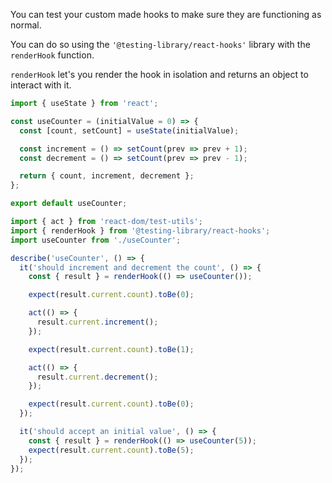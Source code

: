 You can test your custom made hooks to make sure they are functioning as normal.

You can do so using the `'@testing-library/react-hooks'` library with the `renderHook` function.

`renderHook` let's you render the hook in isolation and returns an object to interact with it.

```js
import { useState } from 'react';

const useCounter = (initialValue = 0) => {
  const [count, setCount] = useState(initialValue);

  const increment = () => setCount(prev => prev + 1);
  const decrement = () => setCount(prev => prev - 1);

  return { count, increment, decrement };
};

export default useCounter;
```

```js
import { act } from 'react-dom/test-utils';
import { renderHook } from '@testing-library/react-hooks';
import useCounter from './useCounter';

describe('useCounter', () => {
  it('should increment and decrement the count', () => {
    const { result } = renderHook(() => useCounter());

    expect(result.current.count).toBe(0);

    act(() => {
      result.current.increment();
    });

    expect(result.current.count).toBe(1);

    act(() => {
      result.current.decrement();
    });

    expect(result.current.count).toBe(0);
  });

  it('should accept an initial value', () => {
    const { result } = renderHook(() => useCounter(5));
    expect(result.current.count).toBe(5);
  });
});
```